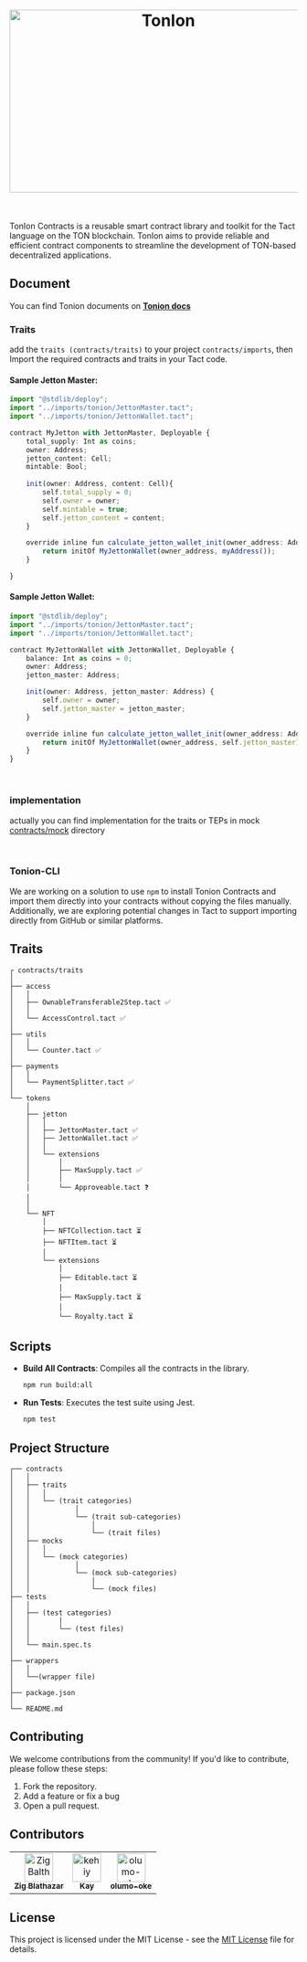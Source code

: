 <h1 align="center">
    <img alt="TonIon" src="./assets/banner.png" width="540" height="320" />
</h1>

<br/>

TonIon Contracts is a reusable smart contract library and toolkit for the Tact language on the TON blockchain. TonIon aims to provide reliable and efficient contract components to streamline the development of TON-based decentralized applications.

## Document

You can find Tonion documents on **[Tonion docs](https://tonion.tech)**

### Traits
add the `traits (contracts/traits)` to your project `contracts/imports`, then
Import the required contracts and traits in your Tact code.

#### Sample Jetton Master:

```ts
import "@stdlib/deploy";
import "../imports/tonion/JettonMaster.tact";
import "../imports/tonion/JettonWallet.tact";

contract MyJetton with JettonMaster, Deployable {
    total_supply: Int as coins;
    owner: Address;
    jetton_content: Cell;
    mintable: Bool;
    
    init(owner: Address, content: Cell){
        self.total_supply = 0;
        self.owner = owner;
        self.mintable = true;
        self.jetton_content = content;
    }

    override inline fun calculate_jetton_wallet_init(owner_address: Address): StateInit {
        return initOf MyJettonWallet(owner_address, myAddress());
    }

}
```

#### Sample Jetton Wallet:
```ts
import "@stdlib/deploy";
import "../imports/tonion/JettonMaster.tact";
import "../imports/tonion/JettonWallet.tact";

contract MyJettonWallet with JettonWallet, Deployable {
    balance: Int as coins = 0;
    owner: Address;
    jetton_master: Address;

    init(owner: Address, jetton_master: Address) {
        self.owner = owner;
        self.jetton_master = jetton_master;
    }

    override inline fun calculate_jetton_wallet_init(owner_address: Address): StateInit {
        return initOf MyJettonWallet(owner_address, self.jetton_master);
    }
}
```
<br>

### implementation
actually you can find implementation for the traits or TEPs in mock [contracts/mock](./contracts/mocks/) directory

<br>

### Tonion-CLI

We are working on a solution to use `npm` to install Tonion Contracts and import them directly into your contracts without copying the files manually.
Additionally, we are exploring potential changes in Tact to support importing directly from GitHub or similar platforms.

## Traits

```plaintext
┌ contracts/traits
│
├── access
│   │
│   ├── OwnableTransferable2Step.tact ✅
│   │
│   └── AccessControl.tact ✅
│
├── utils
│   │
│   └── Counter.tact ✅
│   
├── payments
│   │
│   └── PaymentSplitter.tact ✅
│   
└── tokens
    │
    ├── jetton
    │   │
    │   ├── JettonMaster.tact ✅
    │   ├── JettonWallet.tact ✅
    │   │
    │   └── extensions
    │       │
    │       ├── MaxSupply.tact ✅
    │       │
    │       └── Approveable.tact ❓
    │
    │
    └── NFT
        │
        ├── NFTCollection.tact ⏳
        ├── NFTItem.tact ⏳
        │
        └── extensions
            │
            ├── Editable.tact ⏳
            │
            ├── MaxSupply.tact ⏳
            │
            └── Royalty.tact ⏳

```

## Scripts

-   **Build All Contracts**: Compiles all the contracts in the library.

    ```sh
    npm run build:all
    ```

-   **Run Tests**: Executes the test suite using Jest.
    ```sh
    npm test
    ```

## Project Structure

```plaintext
┌── contracts
│   │
│   ├── traits
│   │   │
│   │   └── (trait categories)
│   │           │
│   │           └── (trait sub-categories)
│   │               │
│   │               └── (trait files)
│   ├── mocks
│   │   │
│   │   └── (mock categories)
│   │           │
│   │           └── (mock sub-categories)
│   │               │
│   │               └── (mock files)
├── tests
│   │
│   ├── (test categories)
│   │       │
│   │       └── (test files)
│   │
│   └── main.spec.ts
│
├── wrappers
│   │
│   └──(wrapper file)
│
├── package.json
│
└── README.md
```

## Contributing

We welcome contributions from the community! If you'd like to contribute, please follow these steps:

1. Fork the repository.
2. Add a feature or fix a bug
3. Open a pull request.

## Contributors

<!-- readme: contributors -start -->
<table>
	<tbody>
		<tr>
            <td align="center">
                <a href="https://github.com/ZigBalthazar">
                    <img src="https://avatars.githubusercontent.com/u/42387185?v=4" width="50;" alt="ZigBalthazar"/>
                    <br />
                    <sub><b>Zig Blathazar</b></sub>
                </a>
            </td>
            <td align="center">
                <a href="https://github.com/kehiy">
                    <img src="https://avatars.githubusercontent.com/u/89645414?v=4" width="50;" alt="kehiy"/>
                    <br />
                    <sub><b>Kay</b></sub>
                </a>
            </td>
            <td align="center">
                <a href="https://github.com/olumo-oke">
                    <img src="https://avatars.githubusercontent.com/u/173970179?v=4" width="50;" alt="olumo-oke"/>
                    <br />
                    <sub><b>olumo-oke</b></sub>
                </a>
            </td>
		</tr>
	<tbody>
</table>
<!-- readme: contributors -end -->

## License

This project is licensed under the MIT License - see the [MIT License](LICENSE) file for details.
